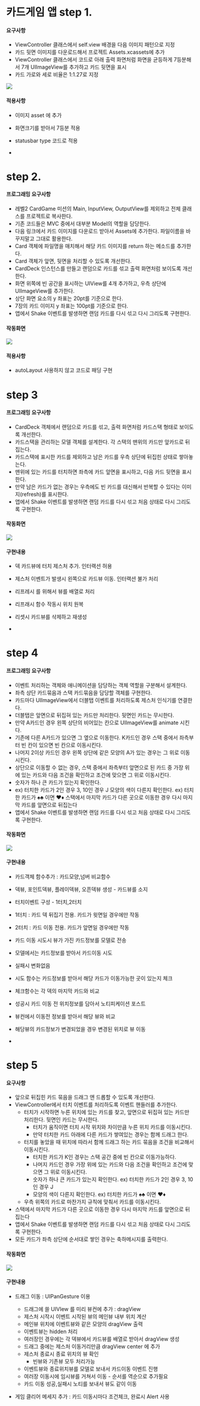 # 카드게임 앱 step 1.

#### 요구사항

- ViewController 클래스에서 self.view 배경을 다음 이미지 패턴으로 지정
- 카드 뒷면 이미지를 다운로드해서 프로젝트 Assets.xcassets에 추가
- ViewController 클래스에서 코드로 아래 출력 화면처럼 화면을 균등하게 7등분해서 7개 UIImageView를 추가하고 카드 뒷면을 표시
- 카드 가로와 세로 비율은 1:1.27로 지정

![](cardgame_step1_20181227.png)

#### 적용사항

- 이미지 asset 에 추가
- 화면크기를 받아서 7등분 적용
- statusbar type 코드로 적용

-

# step 2.

#### 프로그래밍 요구사항

- 레벨2 CardGame 미션의 Main, InputView, OutputView를 제외하고 전체 클래스를 프로젝트로 복사한다.
- 기존 코드들은 MVC 중에서 대부분 Model의 역할을 담당한다.
- 다음 링크에서 카드 이미지를 다운로드 받아서 Assets에 추가한다. 파일이름을 바꾸지말고 그대로 활용한다.
- Card 객체에 파일명을 매치해서 해당 카드 이미지를 return 하는 메소드를 추가한다.
- Card 객체가 앞면, 뒷면을 처리할 수 있도록 개선한다.
- CardDeck 인스턴스를 만들고 랜덤으로 카드를 섞고 출력 화면처럼 보이도록 개선한다.
- 화면 위쪽에 빈 공간을 표시하는 UIView를 4개 추가하고, 우측 상단에 UIImageView를 추가한다.
- 상단 화면 요소의 y 좌표는 20pt를 기준으로 한다.
- 7장의 카드 이미지 y 좌표는 100pt를 기준으로 한다.
- 앱에서 Shake 이벤트를 발생하면 랜덤 카드를 다시 섞고 다시 그리도록 구현한다.

#### 작동화면
![](CardgameApp_step2_20190104.gif)

#### 적용사항

- autoLayout 사용하지 않고 코드로 패딩 구현


# step 3

#### 프로그래밍 요구사항 

- CardDeck 객체에서 랜덤으로 카드를 섞고, 출력 화면처럼 카드스택 형태로 보이도록 개선한다.
- 카드스택을 관리하는 모델 객체를 설계한다.
각 스택의 맨위의 카드만 앞카드로 뒤집는다.
- 카드스택에 표시한 카드를 제외하고 남은 카드를 우측 상단에 뒤집힌 상태로 쌓아놓는다.
- 맨위에 있는 카드를 터치하면 좌측에 카드 앞면을 표시하고, 다음 카드 뒷면을 표시한다.
- 만약 남은 카드가 없는 경우는 우측에도 빈 카드를 대신해서 반복할 수 있다는 이미지(refresh)를 표시한다.
- 앱에서 Shake 이벤트를 발생하면 랜덤 카드를 다시 섞고 처음 상태로 다시 그리도록 구현한다.

#### 작동화면

![](CardgameApp_step3_20190110.gif)


#### 구현내용

- 덱 카드뷰에 터치 제스처 추가. 인터랙션 허용
- 제스처 이벤트가 발생시 왼쪽으로 카드뷰 이동. 인터랙션 불가 처리
- 리프레시 를 위해서 뷰를 배열로 처리
- 리프래시 함수 작동시 위치 원복
- 리셋시 카드뷰를 삭제하고 재생성

-


# step 4

#### 프로그래밍 요구사항 

- 이벤트 처리하는 객체와 애니메이션을 담당하는 객체 역할을 구분해서 설계한다.
- 좌측 상단 카드묶음과 스택 카드묶음을 담당할 객체를 구현한다.
- 카드마다 UIImageView에서 더블탭 이벤트를 처리하도록 제스처 인식기를 연결한다.
- 더블탭은 앞면으로 뒤집혀 있는 카드만 처리한다. 뒷면인 카드는 무시한다.
- 만약 A카드인 경우 왼쪽 상단의 비어있는 칸으로 UIImageView를 animate 시킨다.
- 기존에 다른 A카드가 있으면 그 옆으로 이동한다.
K카드인 경우 스택 중에서 좌측부터 빈 칸이 있으면 빈 칸으로 이동시킨다.
- 나머지 2이상 카드인 경우 왼쪽 상단에 같은 모양의 A가 있는 경우는 그 위로 이동시킨다.
- 상단으로 이동할 수 없는 경우, 스택 중에서 좌측부터 앞면으로 된 카드 중 가장 위에 있는 카드와 다음 조건을 확인하고 조건에 맞으면 그 위로 이동시킨다.
- 숫자가 하나 큰 카드가 있는지 확인한다. 
- ex) 터치한 카드가 2인 경우 3, 10인 경우 J
모양의 색이 다른지 확인한다. ex) 터치한 카드가 ♠️♣️ 이면 ♥️♦️
스택에서 마지막 카드가 다른 곳으로 이동한 경우 다시 마지막 카드를 앞면으로 뒤집는다
- 앱에서 Shake 이벤트를 발생하면 랜덤 카드를 다시 섞고 처음 상태로 다시 그리도록 구현한다.

#### 작동화면

![](CardgameApp_step4_20190222.gif)

#### 구현내용

- 카드객체 함수추가 : 카드모양,넘버 비교함수
- 덱뷰, 포인트덱뷰, 플레이덱뷰, 오픈덱뷰 생성 - 카드뷰를 소지
- 터치이벤트 구성 - 1터치,2터치
- 1터치 : 카드 덱 뒤집기 전용. 카드가 윗면일 경우에만 작동
- 2터치 : 카드 이동 전용. 카드가 앞면일 경우에만 작동
- 카드 이동 시도시 뷰가 가진 카드정보를 모델로 전송
- 모델에서는 카드정보를 받아서 카드이동 시도
- 실패시 변화없음
- 시도 함수는 카드정보를 받아서 해당 카드가 이동가능한 곳이 있는지 체크
- 체크함수는 각 덱의 마지막 카드와 비교
- 성공시 카드 이동 전 위치정보를 담아서 노티피케이션 포스트
- 뷰컨에서 이동전 정보를 받아서 해당 뷰와 비교
- 해당뷰의 카드정보가 변경되었을 경우 변경된 위치로 뷰 이동

-

# step 5

#### 요구사항 

- 앞으로 뒤집힌 카드 묶음을 드래그 앤 드롭할 수 있도록 개선한다.
- ViewController에서 터치 이벤트를 처리하도록 이벤트 핸들러를 추가한다.
	*	터치가 시작하면 누른 위치에 있는 카드를 찾고, 앞면으로 뒤집혀 있는 카드만 처리한다. 뒷면인 카드는 무시한다.
		+ 터치가 움직이면 터치 시작 위치와 차이만큼 누른 위치 카드를 이동시킨다.
		+ 만약 터치한 카드 아래에 다른 카드가 쌓여있는 경우는 함께 드래그 한다.
	*	터치를 놓았을 때 위치에 따라서 함께 드래그 하는 카드 묶음을 조건을 비교해서 이동시킨다.
		+ 터치한 카드가 K인 경우는 스택 공간 중에 빈 칸으로 이동가능하다.
		+ 나머지 카드인 경우 가장 위에 있는 카드와 다음 조건을 확인하고 조건에 맞으면 그 위로 이동시킨다.
		+ 숫자가 하나 큰 카드가 있는지 확인한다. ex) 터치한 카드가 2인 경우 3, 10인 경우 J
		+ 모양의 색이 다른지 확인한다. ex) 터치한 카드가 ♠️♣️ 이면 ♥️♦️
	*	우측 위쪽의 카드로 마찬가지 규칙에 맞춰서 카드를 이동시킨다.
- 스택에서 마지막 카드가 다른 곳으로 이동한 경우 다시 마지막 카드를 앞면으로 뒤집는다
- 앱에서 Shake 이벤트를 발생하면 랜덤 카드를 다시 섞고 처음 상태로 다시 그리도록 구현한다.
- 모든 카드가 좌측 상단에 순서대로 쌓인 경우는 축하메시지를 출력한다.

#### 작동화면

![](CardgameApp_step5_20180319.gif)


#### 구현내용

- 드래그 이동 : UIPanGesture 이용
	* 드래그에 쓸 UIVIew 를 미리 뷰컨에 추가 : dragView
	* 제스처 시작시 이벤트 시작된 뷰의 메인뷰 내부 위치 계산
	* 메인뷰 위치에 이벤트뷰와 같은 모양의 dragView 출력 
	* 이벤트뷰는 hidden 처리
	* 여러장인 경우에는 각 덱뷰에서 카드뷰를 배열로 받아서 dragView 생성
	* 드래그 중에는 제스처 이동거리만큼 dragView center 에 추가
	* 제스처 종료시 종료 위치의 뷰 확인
		+ 빈뷰와 기존뷰 모두 처리가능
	* 이벤트뷰와 종료위치뷰를 모델로 보내서 카드이동 이벤트 진행
	* 여러장 이동시에 임시뷰를 거쳐서 이동 - 순서를 역순으로 추가필요
	* 카드 이동 성공,실패시 노티를 보내서 뷰도 같이 이동

- 게임 클리어 메세지 추가 : 카드 이동시마다 조건체크, 완료시 Alert 사용



